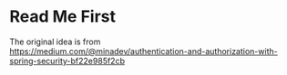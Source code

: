 # Read Me First

The original idea is from  
https://medium.com/@minadev/authentication-and-authorization-with-spring-security-bf22e985f2cb